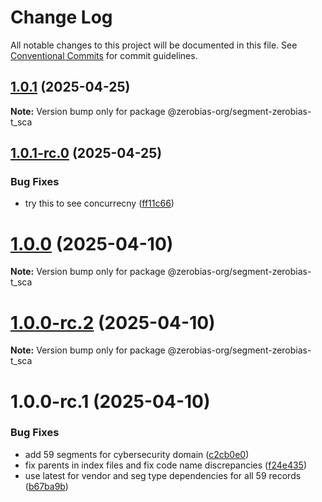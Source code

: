 # Change Log

All notable changes to this project will be documented in this file.
See [Conventional Commits](https://conventionalcommits.org) for commit guidelines.

## [1.0.1](https://github.com/zerobias-org/segment/compare/@zerobias-org/segment-zerobias-t_sca@1.0.1-rc.0...@zerobias-org/segment-zerobias-t_sca@1.0.1) (2025-04-25)

**Note:** Version bump only for package @zerobias-org/segment-zerobias-t_sca





## [1.0.1-rc.0](https://github.com/zerobias-org/segment/compare/@zerobias-org/segment-zerobias-t_sca@1.0.0...@zerobias-org/segment-zerobias-t_sca@1.0.1-rc.0) (2025-04-25)


### Bug Fixes

* try this to see concurrecny ([ff11c66](https://github.com/zerobias-org/segment/commit/ff11c66d67cb9f185098fd640d4139178d29ae22))





# [1.0.0](https://github.com/zerobias-org/segment/compare/@zerobias-org/segment-zerobias-t_sca@1.0.0-rc.2...@zerobias-org/segment-zerobias-t_sca@1.0.0) (2025-04-10)

**Note:** Version bump only for package @zerobias-org/segment-zerobias-t_sca





# [1.0.0-rc.2](https://github.com/zerobias-org/segment/compare/@zerobias-org/segment-zerobias-t_sca@1.0.0-rc.1...@zerobias-org/segment-zerobias-t_sca@1.0.0-rc.2) (2025-04-10)

**Note:** Version bump only for package @zerobias-org/segment-zerobias-t_sca





# 1.0.0-rc.1 (2025-04-10)


### Bug Fixes

* add 59 segments for cybersecurity domain ([c2cb0e0](https://github.com/zerobias-org/segment/commit/c2cb0e0c1f1eabb51d7f5a6ae6db98c1516fcdbe))
* fix parents in index files and fix code name discrepancies ([f24e435](https://github.com/zerobias-org/segment/commit/f24e4352453caaa05074cc6bb66ee8ed21a4f11d))
* use latest for vendor and seg type dependencies for all 59 records ([b67ba9b](https://github.com/zerobias-org/segment/commit/b67ba9bed7a90fad3b084161ebc603b5b35214b8))
